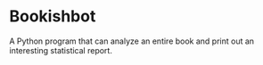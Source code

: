 # Bookishbot
A Python program that can analyze an entire book and print out an interesting statistical report.
